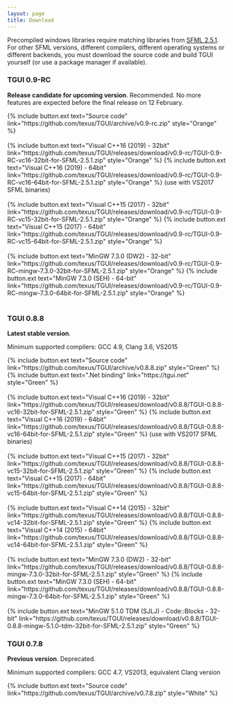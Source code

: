 ```yaml
---
layout: page
title: Download
---
```


Precompiled windows libraries require matching libraries from [SFML 2.5.1](https://www.sfml-dev.org/download/sfml/2.5.1/). For other SFML versions, different compilers, different operating systems or different backends, you must download the source code and build TGUI yourself (or use a package manager if available).


### TGUI 0.9-RC
**Release candidate for upcoming version**. Recommended. No more features are expected before the final release on 12 February.

<p>
  {% include button.ext text="Source code" link="https://github.com/texus/TGUI/archive/v0.9-rc.zip" style="Orange" %}<br><br>
  {% include button.ext text="Visual C++16 (2019) - 32bit" link="https://github.com/texus/TGUI/releases/download/v0.9-rc/TGUI-0.9-RC-vc16-32bit-for-SFML-2.5.1.zip" style="Orange" %}
  {% include button.ext text="Visual C++16 (2019) - 64bit" link="https://github.com/texus/TGUI/releases/download/v0.9-rc/TGUI-0.9-RC-vc16-64bit-for-SFML-2.5.1.zip" style="Orange" %} (use with VS2017 SFML binaries)<br><br>
  {% include button.ext text="Visual C++15 (2017) - 32bit" link="https://github.com/texus/TGUI/releases/download/v0.9-rc/TGUI-0.9-RC-vc15-32bit-for-SFML-2.5.1.zip" style="Orange" %}
  {% include button.ext text="Visual C++15 (2017) - 64bit" link="https://github.com/texus/TGUI/releases/download/v0.9-rc/TGUI-0.9-RC-vc15-64bit-for-SFML-2.5.1.zip" style="Orange" %}<br><br>
  {% include button.ext text="MinGW 7.3.0 (DW2) - 32-bit" link="https://github.com/texus/TGUI/releases/download/v0.9-rc/TGUI-0.9-RC-mingw-7.3.0-32bit-for-SFML-2.5.1.zip" style="Orange" %}
  {% include button.ext text="MinGW 7.3.0 (SEH) - 64-bit" link="https://github.com/texus/TGUI/releases/download/v0.9-rc/TGUI-0.9-RC-mingw-7.3.0-64bit-for-SFML-2.5.1.zip" style="Orange" %}<br><br>
</p>

### TGUI 0.8.8
**Latest stable version**.

Minimum supported compilers: GCC 4.9, Clang 3.6, VS2015
<p>
  {% include button.ext text="Source code" link="https://github.com/texus/TGUI/archive/v0.8.8.zip" style="Green" %}
  {% include button.ext text=".Net binding" link="https://tgui.net" style="Green" %}<br><br>
  {% include button.ext text="Visual C++16 (2019) - 32bit" link="https://github.com/texus/TGUI/releases/download/v0.8.8/TGUI-0.8.8-vc16-32bit-for-SFML-2.5.1.zip" style="Green" %}
  {% include button.ext text="Visual C++16 (2019) - 64bit" link="https://github.com/texus/TGUI/releases/download/v0.8.8/TGUI-0.8.8-vc16-64bit-for-SFML-2.5.1.zip" style="Green" %} (use with VS2017 SFML binaries)<br><br>
  {% include button.ext text="Visual C++15 (2017) - 32bit" link="https://github.com/texus/TGUI/releases/download/v0.8.8/TGUI-0.8.8-vc15-32bit-for-SFML-2.5.1.zip" style="Green" %}
  {% include button.ext text="Visual C++15 (2017) - 64bit" link="https://github.com/texus/TGUI/releases/download/v0.8.8/TGUI-0.8.8-vc15-64bit-for-SFML-2.5.1.zip" style="Green" %}<br><br>
  {% include button.ext text="Visual C++14 (2015) - 32bit" link="https://github.com/texus/TGUI/releases/download/v0.8.8/TGUI-0.8.8-vc14-32bit-for-SFML-2.5.1.zip" style="Green" %}
  {% include button.ext text="Visual C++14 (2015) - 64bit" link="https://github.com/texus/TGUI/releases/download/v0.8.8/TGUI-0.8.8-vc14-64bit-for-SFML-2.5.1.zip" style="Green" %}<br><br>
  {% include button.ext text="MinGW 7.3.0 (DW2) - 32-bit" link="https://github.com/texus/TGUI/releases/download/v0.8.8/TGUI-0.8.8-mingw-7.3.0-32bit-for-SFML-2.5.1.zip" style="Green" %}
  {% include button.ext text="MinGW 7.3.0 (SEH) - 64-bit" link="https://github.com/texus/TGUI/releases/download/v0.8.8/TGUI-0.8.8-mingw-7.3.0-64bit-for-SFML-2.5.1.zip" style="Green" %}<br><br>
  {% include button.ext text="MinGW 5.1.0 TDM (SJLJ) - Code::Blocks - 32-bit" link="https://github.com/texus/TGUI/releases/download/v0.8.8/TGUI-0.8.8-mingw-5.1.0-tdm-32bit-for-SFML-2.5.1.zip" style="Green" %}
</p>


### TGUI 0.7.8
**Previous version**. Deprecated.

Minimum supported compilers: GCC 4.7, VS2013, equivalent Clang version
<p>
  {% include button.ext text="Source code" link="https://github.com/texus/TGUI/archive/v0.7.8.zip" style="White" %}<br><br>
</p>

